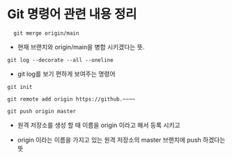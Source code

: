 # Git 명령어 관련 내용 정리


```
  git merge origin/main
```

- 현재 브랜치와  origin/main을 병합 시키겠다는 뜻.  

```
git log --decorate --all --oneline
```

- git log를 보기 편하게 보여주는 명령어


```
git init

git remote add origin https://github.~~~~

git push origin master
```

- 원격 저장소를 생성 할 때 이름을 origin 이라고 해서 등록 시키고

- origin 이라는 이름을 가지고 있는 원격 저장소의 master 브랜치에 push 하겠다는 뜻
